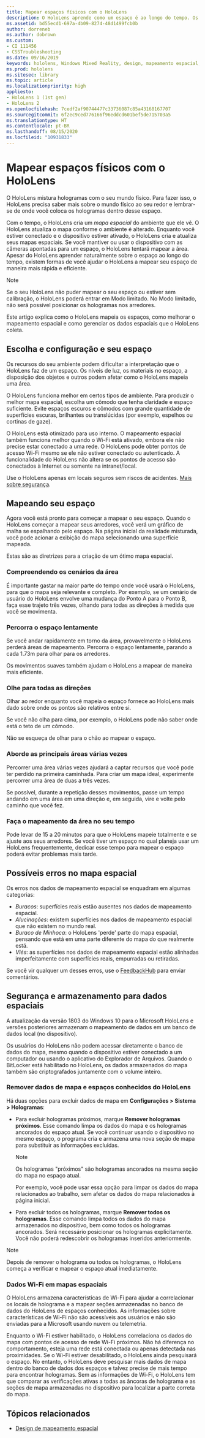 ```yaml
---
title: Mapear espaços físicos com o HoloLens
description: O HoloLens aprende como um espaço é ao longo do tempo. Os usuários podem facilitar esse processo, movimentando o HoloLens de algumas maneiras pelo espaço.
ms.assetid: bd55ecd1-697a-4b09-8274-48d1499fcb0b
author: dorreneb
ms.author: dobrown
ms.custom:
- CI 111456
- CSSTroubleshooting
ms.date: 09/16/2019
keywords: hololens, Windows Mixed Reality, design, mapeamento espacial, HoloLens, reconstrução da superfície, malha, controle de cabeças, mapeamento
ms.prod: hololens
ms.sitesec: library
ms.topic: article
ms.localizationpriority: high
appliesto:
- HoloLens 1 (1st gen)
- HoloLens 2
ms.openlocfilehash: 7cedf2af90744477c33736087c85a43168167707
ms.sourcegitcommit: 6f2ec9ced776166f96eddcd601bef5de715703a5
ms.translationtype: HT
ms.contentlocale: pt-BR
ms.lasthandoff: 08/15/2020
ms.locfileid: "10931833"
---
```

# Mapear espaços físicos com o HoloLens

O HoloLens mistura hologramas com o seu mundo físico. Para fazer isso, o HoloLens precisa saber mais sobre o mundo físico ao seu redor e lembrar-se de onde você coloca os hologramas dentro desse espaço.

Com o tempo, o HoloLens cria um *mapa espacial* do ambiente que ele vê.  O HoloLens atualiza o mapa conforme o ambiente é alterado. Enquanto você estiver conectado e o dispositivo estiver ativado, o HoloLens cria e atualiza seus mapas espaciais. Se você mantiver ou usar o dispositivo com as câmeras apontadas para um espaço, o HoloLens tentará mapear a área. Apesar do HoloLens aprender naturalmente sobre o espaço ao longo do tempo, existem formas de você ajudar o HoloLens a mapear seu espaço de maneira mais rápida e eficiente.  

> [!NOTE]
> Se o seu HoloLens não puder mapear o seu espaço ou estiver sem calibração, o HoloLens poderá entrar em Modo limitado. No Modo limitado, não será possível posicionar os hologramas nos arredores.

Este artigo explica como o HoloLens mapeia os espaços, como melhorar o mapeamento espacial e como gerenciar os dados espaciais que o HoloLens coleta.

## Escolha e configuração e seu espaço

Os recursos do seu ambiente podem dificultar a interpretação que o HoloLens faz de um espaço. Os níveis de luz, os materiais no espaço, a disposição dos objetos e outros podem afetar como o HoloLens mapeia uma área.

O HoloLens funciona melhor em certos tipos de ambiente. Para produzir o melhor mapa espacial, escolha um cômodo que tenha claridade e espaço suficiente. Evite espaços escuros e cômodos com grande quantidade de superfícies escuras, brilhantes ou translúcidas (por exemplo, espelhos ou cortinas de gaze).

O HoloLens está otimizado para uso interno. O mapeamento espacial também funciona melhor quando o Wi-Fi está ativado, embora ele não precise estar conectado a uma rede. O HoloLens pode obter pontos de acesso Wi-Fi mesmo se ele não estiver conectado ou autenticado. A funcionalidade do HoloLens não altera se os pontos de acesso são conectados à Internet ou somente na intranet/local.

Use o HoloLens apenas em locais seguros sem riscos de acidentes. [Mais sobre segurança](https://support.microsoft.com/help/4023454/safety-information).

## Mapeando seu espaço

Agora você está pronto para começar a mapear o seu espaço.  Quando o HoloLens começar a mapear seus arredores, você verá um gráfico de malha se espalhando pelo espaço.  Na página inicial da realidade misturada, você pode acionar a exibição do mapa selecionando uma superfície mapeada.

Estas são as diretrizes para a criação de um ótimo mapa espacial.

### Compreendendo os cenários da área

É importante gastar na maior parte do tempo onde você usará o HoloLens, para que o mapa seja relevante e completo. Por exemplo, se um cenário de usuário do HoloLens envolve uma mudança do Ponto A para o Ponto B, faça esse trajeto três vezes, olhando para todas as direções à medida que você se movimenta.  

### Percorra o espaço lentamente

Se você andar rapidamente em torno da área, provavelmente o HoloLens perderá áreas de mapeamento. Percorra o espaço lentamente, parando a cada 1.73m para olhar para os arredores.  

Os movimentos suaves também ajudam o HoloLens a mapear de maneira mais eficiente.

### Olhe para todas as direções

Olhar ao redor enquanto você mapeia o espaço fornece ao HoloLens mais dado sobre onde os pontos são relativos entre si.  

Se você não olha para cima, por exemplo, o HoloLens pode não saber onde está o teto de um cômodo.  

Não se esqueça de olhar para o chão ao mapear o espaço.

### Aborde as principais áreas várias vezes

Percorrer uma área várias vezes ajudará a captar recursos que você pode ter perdido na primeira caminhada. Para criar um mapa ideal, experimente percorrer uma área de duas a três vezes.

Se possível, durante a repetição desses movimentos, passe um tempo andando em uma área em uma direção e, em seguida, vire e volte pelo caminho que você fez.

### Faça o mapeamento da área no seu tempo

Pode levar de 15 a 20 minutos para que o HoloLens mapeie totalmente e se ajuste aos seus arredores. Se você tiver um espaço no qual planeja usar um HoloLens frequentemente, dedicar esse tempo para mapear o espaço poderá evitar problemas mais tarde.  

## Possíveis erros no mapa espacial

Os erros nos dados de mapeamento espacial se enquadram em algumas categorias:

- *Buracos*: superfícies reais estão ausentes nos dados de mapeamento espacial.
- *Alucinações*: existem superfícies nos dados de mapeamento espacial que não existem no mundo real.
- *Buraco de Minhoca*: o HoloLens 'perde' parte do mapa espacial, pensando que está em uma parte diferente do mapa do que realmente está.
- *Viés*: as superfícies nos dados de mapeamento espacial estão alinhadas imperfeitamente com superfícies reais, empurradas ou retiradas.

Se você vir qualquer um desses erros, use o [FeedbackHub](hololens-feedback.md) para enviar comentários.

## Segurança e armazenamento para dados espaciais

A atualização da versão 1803 do Windows 10 para o Microsoft HoloLens e versões posteriores armazenam o  mapeamento de dados em um banco de dados local (no dispositivo).

Os usuários do HoloLens não podem acessar diretamente o banco de dados do mapa, mesmo quando o dispositivo estiver conectado a um computador ou usando o aplicativo do Explorador de Arquivos. Quando o BitLocker está habilitado no HoloLens, os dados armazenados do mapa também são criptografados juntamente com o volume inteiro.

### Remover dados de mapa e espaços conhecidos do HoloLens

Há duas opções para excluir dados de mapa em **Configurações > Sistema > Hologramas**:

- Para excluir hologramas próximos, marque **Remover hologramas próximos**. Esse comando limpa os dados do mapa e os hologramas ancorados do espaço atual. Se você continuar usando o dispositivo no mesmo espaço, o programa cria e armazena uma nova seção de mapa para substituir as informações excluídas.

   > [!NOTE]
   > Os hologramas "próximos" são hologramas ancorados na mesma seção do mapa no espaço atual.

   Por exemplo, você pode usar essa opção para limpar os dados do mapa relacionados ao trabalho, sem afetar os dados do mapa relacionados à página inicial.

- Para excluir todos os hologramas, marque **Remover todos os hologramas**. Esse comando limpa todos os dados do mapa armazenados no dispositivo, bem como todos os hologramas ancorados. Será necessário posicionar os hologramas explicitamente. Você não poderá redescobrir os hologramas inseridos anteriormente.

> [!NOTE]
> Depois de remover o holograma ou todos os hologramas, o HoloLens começa a verificar e mapear o espaço atual imediatamente.

### Dados Wi-Fi em mapas espaciais

O HoloLens armazena características de Wi-Fi para ajudar a correlacionar os locais de holograma e a mapear seções armazenadas no banco de dados do HoloLens de espaços conhecidos. As informações sobre características de Wi-Fi não são acessíveis aos usuários e não são enviadas para a Microsoft usando nuvem ou telemetria.

Enquanto o Wi-Fi estiver habilitado, o HoloLens correlaciona os dados do mapa com pontos de acesso de rede Wi-Fi próximos. Não há diferença no comportamento, esteja uma rede está conectada ou apenas detectada nas proximidades. Se o Wi-Fi estiver desabilitado, o HoloLens ainda pesquisará o espaço. No entanto, o HoloLens deve pesquisar mais dados de mapa dentro do banco de dados dos espaços e talvez precise de mais tempo para encontrar hologramas. Sem as informações de Wi-Fi, o HoloLens tem que comparar as verificações ativas a todas as âncoras de holograma e as seções de mapa armazenadas no dispositivo para localizar a parte correta do mapa.

## Tópicos relacionados

- [Design de mapeamento espacial](https://docs.microsoft.com/windows/mixed-reality/spatial-mapping)
